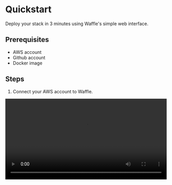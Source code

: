 # Quickstart

Deploy your stack in 3 minutes using Waffle's simple web interface.

## Prerequisites
- AWS account
- Github account
- Docker image

## Steps
1. Connect your AWS account to Waffle.
<video controls width="100%">
  <source src="assets/AWS.mp4" typee="video/mp4">
2. Connect your Github with AWS via CodeBuild.
<video controls width="100%">
  <source src="assets/Github.mp4" typee="video/mp4">
3. Deploy your Docker image - and Waffle builds from there!
